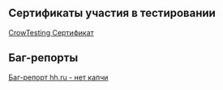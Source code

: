 ## Сертификаты участия в тестировании
[CrowTesting Сертификат](https://github.com/cptTAYROS/-/blob/main/crowTesting%D0%A1%D0%B5%D1%80%D1%82%D0%B8%D1%84%D0%B8%D0%BA%D0%B0%D1%82.png)

## Баг-репорты
  [Баг-репорт hh.ru - нет капчи](https://docs.google.com/spreadsheets/d/1VZ-kiM_GLxF-2pv-UiUrkqqoigFSiid8KAhRnvqa58o/edit?usp=sharing)

  
